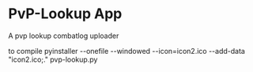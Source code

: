 # PvP-Lookup App
 A pvp lookup combatlog uploader

to compile
pyinstaller --onefile --windowed --icon=icon2.ico --add-data "icon2.ico;." pvp-lookup.py